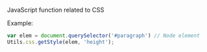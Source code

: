 JavaScript function related to CSS

Example:
```javascript
var elem = document.querySelector('#paragraph') // Node element
Utils.css.getStyle(elem, 'height');
```